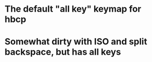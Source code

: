 # The default "all key" keymap for hbcp
# Somewhat dirty with ISO and split backspace, but has all keys
